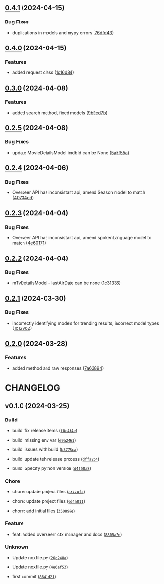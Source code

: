 ## [0.4.1](https://github.com/totaldebug/asyncpow/compare/v0.4.0...v0.4.1) (2024-04-15)


### Bug Fixes

* duplications in models and mypy errors ([76dfd43](https://github.com/totaldebug/asyncpow/commit/76dfd43bb58e69d19e268fbf34ace44909248850))

## [0.4.0](https://github.com/totaldebug/asyncpow/compare/v0.3.0...v0.4.0) (2024-04-15)


### Features

* added request class ([1c16d84](https://github.com/totaldebug/asyncpow/commit/1c16d847ca8805bd8bc058d94feb241c09c5e90b))

## [0.3.0](https://github.com/totaldebug/asyncpow/compare/v0.2.5...v0.3.0) (2024-04-08)


### Features

* added search method, fixed models ([9b9cd7b](https://github.com/totaldebug/asyncpow/commit/9b9cd7b3db8000d8dfea6894df3c8a45cbac51b0))

## [0.2.5](https://github.com/totaldebug/asyncpow/compare/v0.2.4...v0.2.5) (2024-04-08)


### Bug Fixes

* update MovieDetailsModel imdbId can be None ([5a5f55a](https://github.com/totaldebug/asyncpow/commit/5a5f55a386702219261de9b1b22e7a8c75387816))

## [0.2.4](https://github.com/totaldebug/asyncpow/compare/v0.2.3...v0.2.4) (2024-04-06)


### Bug Fixes

* Overseer API has inconsistant api, amend Season model to match ([40734cd](https://github.com/totaldebug/asyncpow/commit/40734cd7a67d0d6861bc873c64705ae2637e3619))

## [0.2.3](https://github.com/totaldebug/asyncpow/compare/v0.2.2...v0.2.3) (2024-04-04)


### Bug Fixes

* Overseer API has inconsistant api, amend spokenLanguage model to match ([4e60171](https://github.com/totaldebug/asyncpow/commit/4e60171c2d4a92866b468eb5657f17204d1593d3))

## [0.2.2](https://github.com/totaldebug/asyncpow/compare/v0.2.1...v0.2.2) (2024-04-04)


### Bug Fixes

* mTvDetailsModel - lastAirDate can be none ([1c31336](https://github.com/totaldebug/asyncpow/commit/1c31336f9a99a54efa9db7caf4ab49c51f9d1a2d))

## [0.2.1](https://github.com/totaldebug/asyncpow/compare/v0.2.0...v0.2.1) (2024-03-30)


### Bug Fixes

* incorrectly identifying models for trending results, incorrect model types ([1c12962](https://github.com/totaldebug/asyncpow/commit/1c12962207e8dd3d5f402e8ce8133cddcaf11da0))

## [0.2.0](https://github.com/totaldebug/asyncpow/compare/v0.1.0...v0.2.0) (2024-03-28)


### Features

* added method and raw responses ([7a63894](https://github.com/totaldebug/asyncpow/commit/7a63894ac76b44e99f409def7c6f5e9abf13188c))

# CHANGELOG



## v0.1.0 (2024-03-25)

### Build

* build: fix release items ([`f0c434e`](https://github.com/totaldebug/asyncpow/commit/f0c434eb36c2862be55ae7487d733aaf255886ab))

* build: missing env var ([`e9a2461`](https://github.com/totaldebug/asyncpow/commit/e9a2461c1f3fe09ebb9c36663569484e368bcd0f))

* build: issues with build ([`b3778ca`](https://github.com/totaldebug/asyncpow/commit/b3778cad3c5e0e117a5ed5ab21a0ebe1d9afdbd5))

* build: update teh release process ([`dffa2b4`](https://github.com/totaldebug/asyncpow/commit/dffa2b429025768d7987ffa68ec8100ac5f7e87d))

* build: Specify python version ([`d4f58a8`](https://github.com/totaldebug/asyncpow/commit/d4f58a845bf055be0a550730497ca7511b613cfa))

### Chore

* chore: update project files ([`a3770f2`](https://github.com/totaldebug/asyncpow/commit/a3770f2f39ed919be688221c759556b7286ed4fe))

* chore: update project files ([`6d4a811`](https://github.com/totaldebug/asyncpow/commit/6d4a8114d12cea47fb4e629574ba1bc9072c0b59))

* chore: add initial files ([`350896e`](https://github.com/totaldebug/asyncpow/commit/350896e80dfbc108e5eed1900c3617bb018e6584))

### Feature

* feat: added overseerr ctx manager and docs ([`8805a7e`](https://github.com/totaldebug/asyncpow/commit/8805a7ed2e178338c036dabb2b1b8988165f01b7))

### Unknown

* Update noxfile.py ([`26c248a`](https://github.com/totaldebug/asyncpow/commit/26c248a5ee18d41c0917d2e20c668c1475ec0a4c))

* Update noxfile.py ([`4e6af53`](https://github.com/totaldebug/asyncpow/commit/4e6af5327e35ab5ef4675f1c1ef2182a7dfb1327))

* first commit ([`8641d21`](https://github.com/totaldebug/asyncpow/commit/8641d21acd332fb1f24348059af5388b4f669873))
